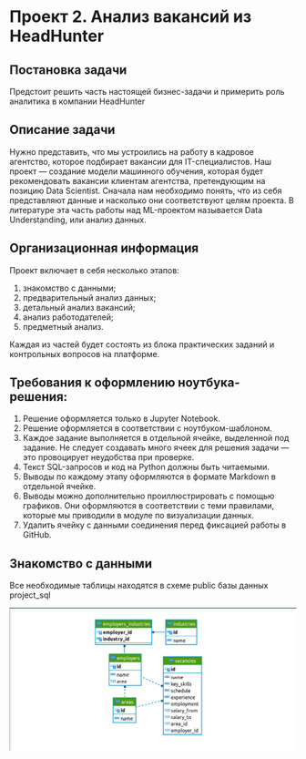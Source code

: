 # Проект 2. Анализ вакансий из HeadHunter

## Постановка задачи

Предстоит решить часть настоящей бизнес-задачи и примерить роль аналитика в компании HeadHunter

## Описание задачи

Нужно представить, что мы устроились на работу в кадровое агентство, которое подбирает вакансии для IT-специалистов. Наш проект — создание модели машинного обучения, которая будет рекомендовать вакансии клиентам агентства, претендующим на позицию Data Scientist. Сначала нам необходимо понять, что из себя представляют данные и насколько они соответствуют целям проекта. В литературе эта часть работы над ML-проектом называется Data Understanding, или анализ данных.

## Организационная информация

Проект включает в себя несколько этапов:

1. знакомство с данными;
2. предварительный анализ данных;
3. детальный анализ вакансий;
4. анализ работодателей;
5. предметный анализ.

Каждая из частей будет состоять из блока практических заданий и контрольных вопросов на платформе.

## Требования к оформлению ноутбука-решения:

1. Решение оформляется только в Jupyter Notebook.
2. Решение оформляется в соответствии с ноутбуком-шаблоном.
3. Каждое задание выполняется в отдельной ячейке, выделенной под задание. Не следует создавать много ячеек для решения задачи — это провоцирует неудобства при проверке.
4. Текст SQL-запросов и код на Python должны быть читаемыми.
5. Выводы по каждому этапу оформляются в формате Markdown в отдельной ячейке.
6. Выводы можно дополнительно проиллюстрировать с помощью графиков. Они оформляются в соответствии с теми правилами, которые мы приводили в модуле по визуализации данных.
7. Удалить ячейку с данными соединения перед фиксацией работы в GitHub.

## Знакомство с данными

Все необходимые таблицы находятся в схеме public базы данных project_sql

![alt text](image.png)
